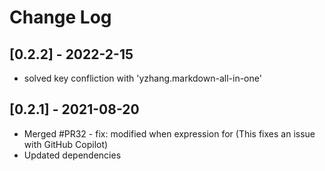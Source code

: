 # Change Log

## [0.2.2] - 2022-2-15

- solved key confliction with 'yzhang.markdown-all-in-one'

## [0.2.1] - 2021-08-20

- Merged #PR32 - fix: modified when expression for
  (This fixes an issue with GitHub Copilot)
- Updated dependencies